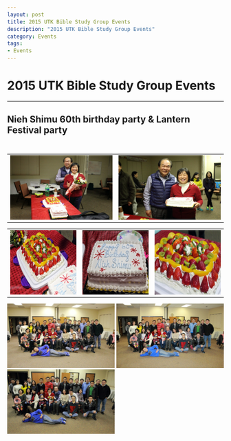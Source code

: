 ```yaml
--- 
layout: post
title: 2015 UTK Bible Study Group Events
description: "2015 UTK Bible Study Group Events"
category: Events
tags: 
- Events
---
```


# 2015 UTK Bible Study Group Events

----------------

## **Nieh Shimu** 60th birthday party & **Lantern Festival** party<br><br>

<div align="center">

<table>
<tr>
<td>
<img src="/assets/images/2015/03/06/2015_knoxville30.png" alt="moves1" style="width: 250px; height: 150px;"/>
</td>
<td>
<img src="/assets/images/2015/03/06/2015_knoxville41.png" alt="moves2" style="width: 250px; height: 150px;"/>
</td>
</tr>
</table>

<table>
<tr>
<td>
<img src="/assets/images/2015/03/06/2015_knoxville38.png" alt="moves3" style="width: 250px; height: 150px;"/>
</td>
<td>
<img src="/assets/images/2015/03/06/2015_knoxville45.png" alt="moves4" style="width: 250px; height: 150px;"/>
</td>
<td>
<img src="/assets/images/2015/03/06/2015_knoxville48.png" alt="moves5" style="width: 250px; height: 150px;"/>
</td>
</tr>
</table>

</div>

<img src="/assets/images/2015/03/06/2015_knoxville51.png" alt="moves6" style="width: 250px; height: 150px;"/>

<img src="/assets/images/2015/03/06/2015_knoxville52.png" alt="moves7" style="width: 250px; height: 150px;"/>

<img src="/assets/images/2015/03/06/2015_knoxville55.png" alt="moves8" style="width: 250px; height: 150px;"/>
